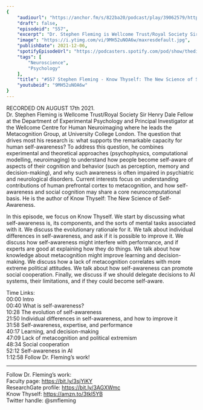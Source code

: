```yaml
---
{
	"audiourl": "https://anchor.fm/s/822ba20/podcast/play/39062579/https%3A%2F%2Fd3ctxlq1ktw2nl.cloudfront.net%2Fstaging%2F2021-7-20%2F4af7cbb7-934b-a116-43e7-79eb512812c9.m4a",
	"draft": false,
	"episodeid": "557",
	"excerpt": "Dr. Stephen Fleming is Wellcome Trust/Royal Society Sir Henry Dale Fellow at the Department of Experimental Psychology and Principal Investigator at the Wellcome Centre for Human Neuroimaging where he leads the Metacognition Group, at University College London. The question that drives most his research is: what supports the remarkable capacity for human self-awareness? To address this question, he combines experimental and theoretical approaches (psychophysics, computational modelling, neuroimaging) to understand how people become self-aware of aspects of their cognition and behavior (such as perception, memory and decision-making), and why such awareness is often impaired in psychiatric and neurological disorders. Current interests focus on understanding contributions of human prefrontal cortex to metacognition, and how self-awareness and social cognition may share a core neurocomputational basis. He is the author of Know Thyself: The New Science of Self-Awareness.",
	"image": "https://i.ytimg.com/vi/9MH52uNOA6w/maxresdefault.jpg",
	"publishDate": 2021-12-06,
	"spotifyEpisodeUrl": "https://podcasters.spotify.com/pod/show/thedissenter/episodes/557-Stephen-Fleming---Know-Thyself-The-New-Science-of-Self-Awareness-e166jjj",
	"tags": [
		"Neuroscience",
		"Psychology"
	],
	"title": "#557 Stephen Fleming - Know Thyself: The New Science of Self-Awareness",
	"youtubeid": "9MH52uNOA6w"
}
---
```

RECORDED ON AUGUST 17th 2021.  
Dr. Stephen Fleming is Wellcome Trust/Royal Society Sir Henry Dale Fellow at the Department of Experimental Psychology and Principal Investigator at the Wellcome Centre for Human Neuroimaging where he leads the Metacognition Group, at University College London. The question that drives most his research is: what supports the remarkable capacity for human self-awareness? To address this question, he combines experimental and theoretical approaches (psychophysics, computational modelling, neuroimaging) to understand how people become self-aware of aspects of their cognition and behavior (such as perception, memory and decision-making), and why such awareness is often impaired in psychiatric and neurological disorders. Current interests focus on understanding contributions of human prefrontal cortex to metacognition, and how self-awareness and social cognition may share a core neurocomputational basis. He is the author of Know Thyself: The New Science of Self-Awareness.

In this episode, we focus on Know Thyself. We start by discussing what self-awareness is, its components, and the sorts of mental tasks associated with it. We discuss the evolutionary rationale for it. We talk about individual differences in self-awareness, and ask if it is possible to improve it. We discuss how self-awareness might interfere with performance, and if experts are good at explaining how they do things. We talk about how knowledge about metacognition might improve learning and decision-making. We discuss how a lack of metacognition correlates with more extreme political attitudes. We talk about how self-awareness can promote social cooperation. Finally, we discuss if we should delegate decisions to AI systems, their limitations, and if they could become self-aware.

Time Links:  
<time>00:00</time> Intro  
<time>00:40</time> What is self-awareness?  
<time>10:28</time> The evolution of self-awareness  
<time>21:50</time> Individual differences in self-awareness, and how to improve it  
<time>31:58</time> Self-awareness, expertise, and performance  
<time>40:17</time> Learning, and decision-making  
<time>47:09</time> Lack of metacognition and political extremism  
<time>48:34</time> Social cooperation  
<time>52:12</time> Self-awareness in AI  
<time>1:12:58</time> Follow Dr. Fleming’s work!

---

Follow Dr. Fleming’s work:  
Faculty page: https://bit.ly/3sjYiKY  
ResearchGate profile: https://bit.ly/3AGXWmc  
Know Thyself: https://amzn.to/3tkl5YB  
Twitter handle: @smfleming
